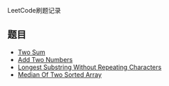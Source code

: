 LeetCode刷题记录

## 题目

- [Two Sum](https://github.com/Chunar5354/some_notes/blob/master/leetcode/problems/TwoSum.md)
- [Add Two Numbers](https://github.com/Chunar5354/some_notes/blob/master/leetcode/problems/AddTwoNumbers.md)
- [Longest Substring Without Repeating Characters](https://github.com/Chunar5354/some_notes/blob/master/leetcode/problems/longestSubstringWithoutRepeatingCharacters.md)
- [Median Of Two Sorted Array](https://github.com/Chunar5354/some_notes/blob/master/leetcode/problems/MedianOfTwoSortedArrays.md)
